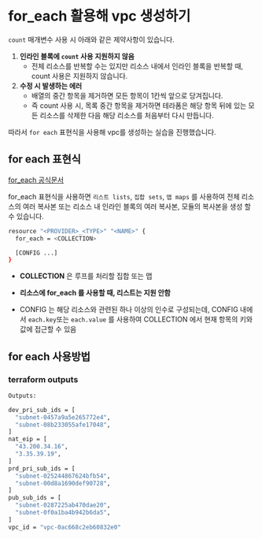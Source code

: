 # for_each 활용해 vpc 생성하기

`count` 매개변수 사용 시 아래와 같은 제약사항이 있습니다.

1. **인라인 블록에 `count` 사용 지원하지 않음**
   - 전체 리소스를 반복할 수는 있지만 리소스 내에서 인라인 블록을 반복할 때, count 사용은 지원하지 않습니다.
2. **수정 시 발생하는 에러**
   - 배열의 중간 항목을 제거하면 모든 항목이 1칸씩 앞으로 당겨집니다.
   - 즉 count 사용 시, 목록 중간 항목을 제거하면 테라폼은 해당 항목 뒤에 있는 모든 리소스를 삭제한 다음 해당 리소스를 처음부터 다시 만듭니다.

따라서 `for each` 표현식을 사용해 vpc를 생성하는 실습을 진행했습니다.

## for each 표현식
[for_each 공식문서](https://developer.hashicorp.com/terraform/language/meta-arguments/for_each)

for_each 표현식을 사용하면 `리스트 lists`, `집합 sets`, `맵 maps` 를 사용하여 전체 리소스의 여러 복사본 또는 리소스 내 인라인 블록의 여러 복사본, 모듈의 복사본을 생성 할 수 있습니다.

```bash
resource "<PROVIDER>_<TYPE>" "<NAME>" {
  for_each = <COLLECTION>

  [CONFIG ...]
}
```
- **COLLECTION** 은 루프를 처리할 집합 또는 맵
- **리소스에 for_each 를 사용할 때, 리스트는 지원 안함**

- CONFIG 는 해당 리소스와 관련된 하나 이상의 인수로 구성되는데, CONFIG 내에서 `each.key`또는 `each.value` 를 사용하여 COLLECTION 에서 현재 항목의 키와 값에 접근할 수 있음

## for each 사용방법



### terraform outputs

```bash
Outputs:

dev_pri_sub_ids = [
  "subnet-0457a9a5e265772e4",
  "subnet-08b233055afe17048",
]
nat_eip = [
  "43.200.34.16",
  "3.35.39.19",
]
prd_pri_sub_ids = [
  "subnet-025244867624bfb54",
  "subnet-00d8a1690def90728",
]
pub_sub_ids = [
  "subnet-0287225ab470dae20",
  "subnet-0f0a1ba4b942b6da5",
]
vpc_id = "vpc-0ac668c2eb60832e0"
```